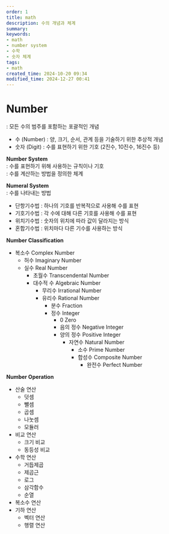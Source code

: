 ```yaml
---
order: 1
title: math
description: 수의 개념과 체계
summary:
keywords:
- math
- number system
- 수학
- 숫자 체계
tags:
- math
created_time: 2024-10-20 09:34
modified_time: 2024-12-27 00:41
---
```


# Number
: 모든 수의 범주를 포함하는 포괄적인 개념  

- 수 (Number) : 양, 크기, 순서, 관계 등을 기술하기 위한 추상적 개념
- 숫자 (Digit) : 수를 표현하기 위한 기호 (2진수, 10진수, 16진수 등)


**Number System**  
: 수를 표현하기 위해 사용하는 규칙이나 기호  
: 수를 계산하는 방법을 정의한 체계  


**Numeral System**  
: 수를 나타내는 방법  

- 단항기수법 : 하나의 기호를 반복적으로 사용해 수를 표현
- 기호기수법 : 각 수에 대해 다른 기호를 사용해 수를 표현
- 위치기수법 : 숫자의 위치에 따라 값이 달라지는 방식
- 혼합기수법 : 위치마다 다른 기수를 사용하는 방식


**Number Classification**
- 복소수 Complex Number
  - 허수 Imaginary Number
  - 실수 Real Number
    - 초월수 Transcendental Number
    - 대수적 수 Algebraic Number
      - 무리수 Irrational Number
      - 유리수 Rational Number
        - 분수 Fraction
        - 정수 Integer
          - 0 Zero
          - 음의 정수 Negative Integer
          - 양의 정수 Positive Integer
            - 자연수 Natural Number
              - 소수 Prime Number
              - 합성수 Composite Number
                - 완전수 Perfect Number


**Number Operation**
- 산술 연산
  - 덧셈
  - 뺄셈
  - 곱셈
  - 나눗셈
  - 모듈러
- 비교 연산
  - 크기 비교
  - 동등성 비교
- 수학 연산
  - 거듭제곱
  - 제곱근
  - 로그
  - 삼각함수
  - 순열
- 복소수 연산
- 기하 연산
  - 벡터 연산
  - 행렬 연산